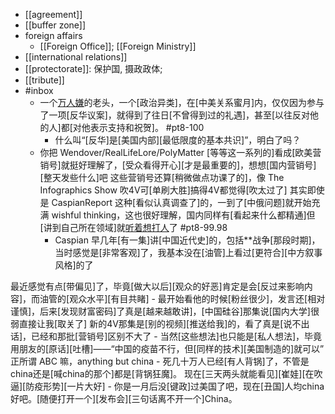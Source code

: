 - [[agreement]]
- [[buffer zone]]
- foreign affairs
    - [[Foreign Office]]; [[Foreign Ministry]]
- [[international relations]]
- [[protectorate]]: 保护国, 摄政政体;
- [[tribute]]
- #inbox
    - 一个[万人嫌](https://www.zhihu.com/question/456256296/answer/1851847425)的老头，一个[政治异类]，在[中美关系蜜月]内，仅仅因为参与了一项[反华议案]，就得到了往日[不曾得到过的礼遇]，甚至[以往反对他的人]都[对他表示支持和祝贺]。 #pt8-100
        - 什么叫“[反华]是[美国内部][最低限度的基本共识]”，明白了吗？
    - 你把 Wendover/RealLifeLore/PolyMatter [等等这一系列的]看成[欧美营销号]就挺好理解了，[受众看得开心][才是最重要的]，想想[国内营销号][整天发些什么]吧
这些营销号还算[稍微做点功课了的]，像 The Infographics Show 吹4V可[单刷大胜]搞得4V都觉得[吹太过了]
其实即使是 CaspianReport 这种[看似认真调查了]的，一到了[中俄问题]就开始充满 wishful thinking，这也很好理解，国内同样有[看起来什么都精通]但[讲到自己所在领域]就[听着想打人](https://bbs.saraba1st.com/2b/forum.php?mod=viewthread&tid=2000474)了 #pt8-99.98
        - Caspian 早几年[有一集]讲[中国近代史]的，包括**战争[那段时期]，当时感觉是[非常客观]了，我基本没在[油管]上看过[更符合][中方叙事风格]的了

最近感觉有点[带偏见]了，毕竟[做大以后][观众的好恶]肯定是会[反过来影响内容]，而油管的[观众水平][有目共睹]
            - 最开始看他的时候[粉丝很少]，发言还[相对谨慎]，后来[发现财富密码]了真是[越来越敢讲]，[中国硅谷]那集说[国内大学]很弱直接让我[取关了]
新的4V那集是[别的视频][推送给我]的，看了真是[说不出话]，已经和那批[营销号]区别不大了
        - 当然[这些想法]也只能是[私人想法]，毕竟用朋友的[原话][吐槽]——“中国的疫苗不行，但[同样的技术][美国制造的]就可以”
正所谓 ABC 嘛，anything but china
        - 死几十万人已经[有人背锅]了，不管是china还是[喊china的那个]都是[背锅狂魔]。
现在[三天两头就能看见][崔娃][在吹逼][防疫形势][一片大好]
            - 你是一月后没[键政]过美国了吧，现在[丑国]人均china好吧。[随便打开一个][发布会][三句话离不开一个]China。
